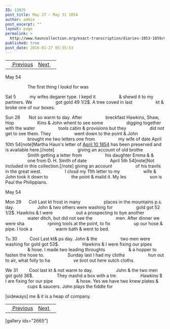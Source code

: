 ```yaml
---
ID: 13825
post_title: May 27 – May 31 1854
author: admin
post_excerpt: ""
layout: page
permalink: >
  http://www.hauncollection.org/exact-transcription/diaries-1853-1859/may-27-may-31-1854/
published: true
post_date: 2016-01-27 05:35:53
---
```

<table style="width: 100%;" align="center">
<tbody>
<tr>
<td><a href="http://www.hauncollection.org/diaries-1853-1859/may-21-may-27-1854/"><img src="https://lh3.googleusercontent.com/-EFJpxxNiPNw/VqgtWBCZrMI/AAAAAAAAAFU/WfY4lPFWWkg/s800-Ic42/Soeb-Plain-Arrows-8-10px.png" alt="" width="10" height="10" /> Previous</a></td>
<td style="text-align: right;"><a href="http://www.hauncollection.org/diaries-1853-1859/june-1-june-7-1854/">Next <img src="https://lh3.googleusercontent.com/-67k0cYlpXHw/VqgtWKz1MXI/AAAAAAAAAFU/k9PW_Piyurk/s800-Ic42/Soeb-Plain-Arrows-5-10px.png" alt="" width="10" height="10" /></a></td>
</tr>
</tbody>
</table>
May 54

<span style="margin-left: 70px;">The first thing I lookd for was</span>

Sat 5           my wifes degarer type. I kepd it
<span style="margin-left: 70px;">&amp; shewd it to my partners. We
<span style="margin-left: 70px;">got gold 49 1/2$. A tree coved in last
<span style="margin-left: 70px;">kt &amp; broke one of our boxes.</span></span></span>

Sun 28       Not so warm to day. After
<span style="margin-left: 70px;">breckfast Hawkins, Shaw, Hop
<span style="margin-left: 70px;">Kins &amp; John whent to see some
<span style="margin-left: 70px;">digging together with the water
<span style="margin-left: 70px;">tools cabin &amp; provisions but they
<span style="margin-left: 70px;">did not get to see them. They
<span style="margin-left: 70px;">went down to the point &amp; John
<span style="margin-left: 70px;">brought me two letters one from
<span style="margin-left: 70px;">my wife of date April 10th 54[note]Martha Haun's letter of <a href="http://www.hauncollection.org/version-2/version-ii-series-ii/april-10-1854/">April 10 1854</a> has been preserved and is available here.[/note]</span>
<span style="margin-left: 70px;">giving an account of old brothe
<span style="margin-left: 70px;">Smith getting a letter from
<span style="margin-left: 70px;">his daughter Emma &amp; &amp;
<span style="margin-left: 70px;">one from D. H. Smith of date
<span style="margin-left: 70px;">April 5th 54[note]Not included in this collection.[/note] giving an account
<span style="margin-left: 70px;">of his travils in the great west.
<span style="margin-left: 70px;">I closd my 11th letter to my
<span style="margin-left: 70px;">wife &amp; John took it down to
<span style="margin-left: 70px;">the point &amp; maild it. My les
<span style="margin-left: 70px;">son is Paul the Philippians.</span></span></span></span></span></span></span></span></span></span></span></span></span></span></span></span></span>

May 54

Mon 29      Coll Last kt frost in many
<span style="margin-left: 70px;">places in the mountains p.s. day.
<span style="margin-left: 70px;">John &amp; two others were washing for
<span style="margin-left: 70px;">gold got 52 1/2$. Hawkins &amp; I were
<span style="margin-left: 70px;">out a prospecting to bye another
<span style="margin-left: 70px;">water ditch, but did not see the
<span style="margin-left: 70px;">men. After dinner we were sha
<span style="margin-left: 70px;">rpning tools at the point, to fix
<span style="margin-left: 70px;">up our hose &amp; pipe. I took a
<span style="margin-left: 70px;">warm bath &amp; went to bed.</span></span></span></span></span></span></span></span></span>

Tu 30          Cool Last kt&amp; ps day. John &amp; the
<span style="margin-left: 70px;">two men were washing for gold got 53$.
<span style="margin-left: 70px;">Hawkins &amp; I were fixing our pipes
<span style="margin-left: 70px;">&amp; hose. I made two leading throughts
<span style="margin-left: 70px;">&amp; a hopper to fasten the hose to.
<span style="margin-left: 70px;">Sunday last I had my cloths
<span style="margin-left: 70px;">hun out to air, what folly to ha
<span style="margin-left: 70px;">ve brot out here sutch cloths.</span></span></span></span></span></span></span>

We 31         Cool last kt &amp; not warm to day.
<span style="margin-left: 70px;">John &amp; the two men got gold 36$.
<span style="margin-left: 70px;">They mashd a box with a tre.
<span style="margin-left: 70px;">Hawkins $ I are fixing for our pipe
<span style="margin-left: 70px;">&amp; hose. Yes we have two knew plates &amp;
<span style="margin-left: 70px;">cups &amp; saucers. John plays the fiddle for</span></span></span></span></span>

[sideways]
me &amp; it is a heap of company.
<table style="width: 100%;" align="center">
<tbody>
<tr>
<td><a href="http://www.hauncollection.org/diaries-1853-1859/may-21-may-27-1854/"><img src="https://lh3.googleusercontent.com/-EFJpxxNiPNw/VqgtWBCZrMI/AAAAAAAAAFU/WfY4lPFWWkg/s800-Ic42/Soeb-Plain-Arrows-8-10px.png" alt="" width="10" height="10" /> Previous</a></td>
<td style="text-align: right;"><a href="http://www.hauncollection.org/diaries-1853-1859/june-1-june-7-1854/">Next <img src="https://lh3.googleusercontent.com/-67k0cYlpXHw/VqgtWKz1MXI/AAAAAAAAAFU/k9PW_Piyurk/s800-Ic42/Soeb-Plain-Arrows-5-10px.png" alt="" width="10" height="10" /></a></td>
</tr>
</tbody>
</table>
[gallery ids="2665"]